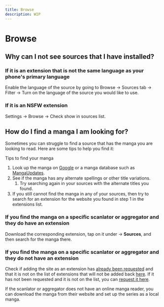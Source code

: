 ```yaml
---
title: Browse
description: WIP
---
```


# Browse

## Why can I not see sources that I have installed?

### If it is an extension that is not the same language as your phone's primary language

Enable the language of the source by going to Browse → Sources tab → Filter → Turn on the language of the source you would like to use.

### If it is an NSFW extension

Settings → Browse → Check show in sources list.

## How do I find a manga I am looking for?

Sometimes you can struggle to find a source that has the manga you are looking to read.
Here are some tips to help you find it:&#x20;

Tips to find your manga

1. Look up the manga on [Google](https://google.com/) or a manga database such as [MangaUpdates](https://www.mangaupdates.com/).
1. See if the manga has any alternate spellings or other title variations.
   1. Try searching again in your sources with the alternate titles you found.
1. If you still cannot find the manga in any of your sources, then try to search for an extension for the website you found in step 1 in the extensions list.

### If you find the manga on a specific scanlator or aggregator and they do have an extension

Download the corresponding extension, tap on it under → **Sources**, and then search for the manga there.

### If you find the manga on a specific scanlator or aggregator and they do not have an extension

Check if adding the site as an extension has [already been requested](https://github.com/tachiyomiorg/tachiyomi-extensions/issues) and that it is not on the list of extensions that will not be added back [here](https://github.com/tachiyomiorg/tachiyomi-extensions/issues/3475).
If it has not been requested and it is not on the list, you can [request it here](https://github.com/tachiyomiorg/tachiyomi-extensions/issues/new/choose).

If the scanlator or aggregator does not have an online manga reader, you can download the manga from their website and set up the series as a local manga.
